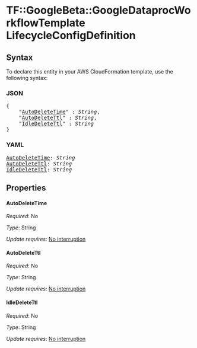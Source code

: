 # TF::GoogleBeta::GoogleDataprocWorkflowTemplate LifecycleConfigDefinition

## Syntax

To declare this entity in your AWS CloudFormation template, use the following syntax:

### JSON

<pre>
{
    "<a href="#autodeletetime" title="AutoDeleteTime">AutoDeleteTime</a>" : <i>String</i>,
    "<a href="#autodeletettl" title="AutoDeleteTtl">AutoDeleteTtl</a>" : <i>String</i>,
    "<a href="#idledeletettl" title="IdleDeleteTtl">IdleDeleteTtl</a>" : <i>String</i>
}
</pre>

### YAML

<pre>
<a href="#autodeletetime" title="AutoDeleteTime">AutoDeleteTime</a>: <i>String</i>
<a href="#autodeletettl" title="AutoDeleteTtl">AutoDeleteTtl</a>: <i>String</i>
<a href="#idledeletettl" title="IdleDeleteTtl">IdleDeleteTtl</a>: <i>String</i>
</pre>

## Properties

#### AutoDeleteTime

_Required_: No

_Type_: String

_Update requires_: [No interruption](https://docs.aws.amazon.com/AWSCloudFormation/latest/UserGuide/using-cfn-updating-stacks-update-behaviors.html#update-no-interrupt)

#### AutoDeleteTtl

_Required_: No

_Type_: String

_Update requires_: [No interruption](https://docs.aws.amazon.com/AWSCloudFormation/latest/UserGuide/using-cfn-updating-stacks-update-behaviors.html#update-no-interrupt)

#### IdleDeleteTtl

_Required_: No

_Type_: String

_Update requires_: [No interruption](https://docs.aws.amazon.com/AWSCloudFormation/latest/UserGuide/using-cfn-updating-stacks-update-behaviors.html#update-no-interrupt)

